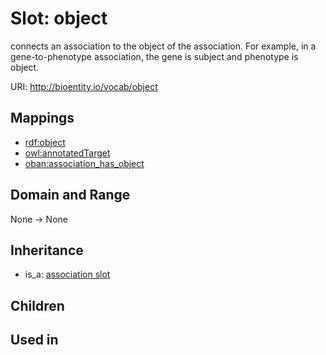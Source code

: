 # Slot: object


connects an association to the object of the association. For example, in a gene-to-phenotype association, the gene is subject and phenotype is object.

URI: http://bioentity.io/vocab/object
## Mappings

 * [rdf:object](http://purl.obolibrary.org/obo/rdf_object)
 * [owl:annotatedTarget](http://purl.obolibrary.org/obo/owl_annotatedTarget)
 * [oban:association_has_object](http://purl.obolibrary.org/obo/oban_association_has_object)
## Domain and Range

None -> None
## Inheritance

 *  is_a: [association slot](association_slot.md)
## Children

## Used in

